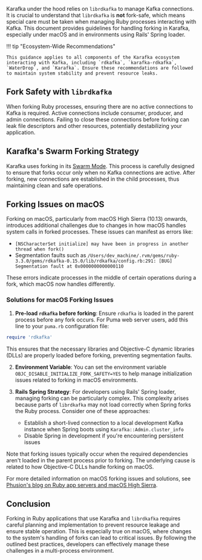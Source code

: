 Karafka under the hood relies on `librdkafka` to manage Kafka connections. It is crucial to understand that `librdkafka` is **not** fork-safe, which means special care must be taken when managing Ruby processes interacting with Kafka. This document provides guidelines for handling forking in Karafka, especially under macOS and in environments using Rails' Spring loader.

!!! tip "Ecosystem-Wide Recommendations"

    This guidance applies to all components of the Karafka ecosystem interacting with Kafka, including `rdkafka`, `karafka-rdkafka`, `WaterDrop`, and `Karafka`. Ensure these recommendations are followed to maintain system stability and prevent resource leaks.

## Fork Safety with `librdkafka`

When forking Ruby processes, ensuring there are no active connections to Kafka is required. Active connections include consumer, producer, and admin connections. Failing to close these connections before forking can leak file descriptors and other resources, potentially destabilizing your application.

## Karafka's Swarm Forking Strategy

Karafka uses forking in its [Swarm Mode](Swarm-Multi-Process). This process is carefully designed to ensure that forks occur only when no Kafka connections are active. After forking, new connections are established in the child processes, thus maintaining clean and safe operations.

## Forking Issues on macOS

Forking on macOS, particularly from macOS High Sierra (10.13) onwards, introduces additional challenges due to changes in how macOS handles system calls in forked processes. These issues can manifest as errors like:

- `[NSCharacterSet initialize] may have been in progress in another thread when fork()`
- Segmentation faults such as `/Users/dev_machine/.rvm/gems/ruby-3.3.0/gems/rdkafka-0.15.0/lib/rdkafka/config.rb:291: [BUG] Segmentation fault at 0x0000000000000110`

These errors indicate processes in the middle of certain operations during a fork, which macOS now handles differently.

### Solutions for macOS Forking Issues

1. **Pre-load `rdkafka` before forking**: Ensure `rdkafka` is loaded in the parent process before any fork occurs. For Puma web server users, add this line to your `puma.rb` configuration file:

```ruby
require 'rdkafka'
```

This ensures that the necessary libraries and Objective-C dynamic libraries (DLLs) are properly loaded before forking, preventing segmentation faults.

2. **Environment Variable**: You can set the environment variable `OBJC_DISABLE_INITIALIZE_FORK_SAFETY=YES` to help manage initialization issues related to forking in macOS environments.

3. **Rails Spring Strategy**: For developers using Rails' Spring loader, managing forking can be particularly complex. This complexity arises because parts of `librdkafka` may not load correctly when Spring forks the Ruby process. Consider one of these approaches:

    - Establish a short-lived connection to a local development Kafka instance when Spring boots using `Karafka::Admin.cluster_info`
    - Disable Spring in development if you're encountering persistent issues

Note that forking issues typically occur when the required dependencies aren't loaded in the parent process prior to forking. The underlying cause is related to how Objective-C DLLs handle forking on macOS.

For more detailed information on macOS forking issues and solutions, see [Phusion's blog on Ruby app servers and macOS High Sierra](https://blog.phusion.nl/2017/10/13/why-ruby-app-servers-break-on-macos-high-sierra-and-what-can-be-done-about-it/).

## Conclusion

Forking in Ruby applications that use Karafka and `librdkafka` requires careful planning and implementation to prevent resource leakage and ensure stable operation. This is especially true on macOS, where changes to the system's handling of forks can lead to critical issues. By following the outlined best practices, developers can effectively manage these challenges in a multi-process environment.
